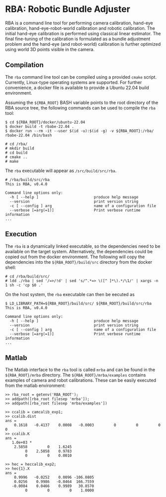 RBA: Robotic Bundle Adjuster
=============================

RBA is a command line tool for performing camera calibration, hand-eye calibration, hand-eye-robot-world calibration and robotic calibration. The initial hand-eye calibration is performed using classical linear estimator. The final fine-tuning of the calibration is formulated as a bundle adjustment problem and the hand-eye (and robot-world) calibration is further optimized using world 3D points visible in the camera.

Compilation
-----------

The `rba` command line tool can be compiled using a provided `cmake` script. Currently, Linux-type operating systems are supported. For further convenience, a docker file is available to provide a Ubuntu 22.04 build environment. 

Assuming the `${RBA_ROOT}` BASH variable points to the root directory of the RBA source tree, the following commands can be used to compile the `rba` tool:

```
$ cd ${RBA_ROOT}/docker/ubuntu-22.04
$ docker build -t rbabe-22.04 .
$ docker run --rm -it --user $(id -u):$(id -g) -v ${RBA_ROOT}:/rba/ rbabe-22.04 /bin/bash

# cd /rba/
# mkdir build
# cd build
# cmake ..
# make
```

The `rba` executable will appear as `/src/build/src/rba`.

```
# /rba/build/src/rba
This is RBA, v0.4.0

Command line options only:
  -h [ --help ]                         produce help message
  --version                             print version string
  -c [ --config ] arg                   name of a configuration file
  --verbose [=arg(=1)]                  Print verbose runtime information
...
```

Execution
---------

The `rba` is a dynamically linked executable, so the dependencies need to be available on the target system. Alternatively, the dependencies could be copied out from the docker environment. The following will copy the dependencies into the `${RBA_ROOT}/build/src` directory from the docker shell:

```
# cd /rba/build/src/
# ldd ./rba | sed '/=>/!d' | sed 's/^.*=> \([^ ]*\).*/\1/' | xargs -n 1 sh -c 'cp $0 .'
```

On the host system, the `rba` executable can then be eecuted as

```
$ LD_LIBRARY_PATH=${RBA_ROOT}/build/src/ ${RBA_ROOT}/build/src/rba
This is RBA, v0.4.0

Command line options only:
  -h [ --help ]                         produce help message
  --version                             print version string
  -c [ --config ] arg                   name of a configuration file
  --verbose [=arg(=1)]                  Print verbose runtime information
...
```

Matlab 
------

The Matlab interface to the `rba` tool is called `mrba` and can be found in the `${RBA_ROOT}/mrba` directory. The `${RBA_ROOT}/mrba/examples` contains examples of camera and robot calibrations. These can be easily executed from the matlab environment:

```
>> rba_root = getenv('RBA_ROOT');
>> addpath([rba_root filesep 'mrba']);
>> addpath([rba_root filesep 'mrba/examples'])

>> ccalib = camcalib_exp1;
>> ccalib.dist
ans =
    0.1618   -0.4137    0.0008   -0.0003         0         0         0         0
>> ccalib.K
ans =
   1.0e+03 *
    2.5858         0    1.6245
         0    2.5858    0.9783
         0         0    0.0010

>> hec = heccalib_exp2;
>> hec{1}.X
ans =
    0.9996   -0.0252    0.0096 -106.0805
    0.0256    0.9986   -0.0464  166.7559
   -0.0084    0.0466    0.9989   30.8570
         0         0         0    1.0000